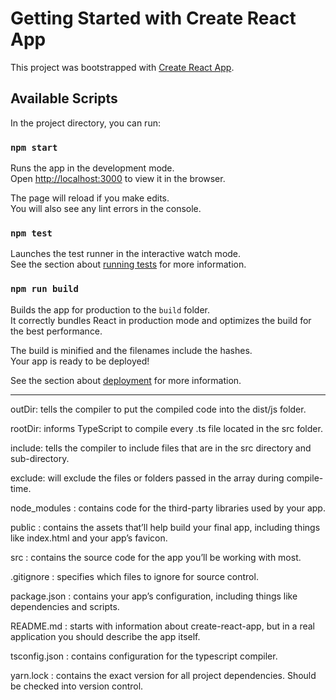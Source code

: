 # Getting Started with Create React App

This project was bootstrapped with [Create React App](https://github.com/facebook/create-react-app).

## Available Scripts

In the project directory, you can run:

### `npm start`

Runs the app in the development mode.\
Open [http://localhost:3000](http://localhost:3000) to view it in the browser.

The page will reload if you make edits.\
You will also see any lint errors in the console.

### `npm test`

Launches the test runner in the interactive watch mode.\
See the section about [running tests](https://facebook.github.io/create-react-app/docs/running-tests) for more information.

### `npm run build`

Builds the app for production to the `build` folder.\
It correctly bundles React in production mode and optimizes the build for the best performance.

The build is minified and the filenames include the hashes.\
Your app is ready to be deployed!

See the section about [deployment](https://facebook.github.io/create-react-app/docs/deployment) for more information.

****************************************************************

outDir: tells the compiler to put the compiled code into the dist/js folder.

rootDir: informs TypeScript to compile every .ts file located in the src folder.

include: tells the compiler to include files that are in the src directory and sub-directory.

exclude: will exclude the files or folders passed in the array during compile-time.

node_modules : contains code for the third-party libraries used by your app.

public : contains the assets that’ll help build your final app, including things like index.html and your app’s favicon.

src : contains the source code for the app you’ll be working with most.

.gitignore : specifies which files to ignore for source control.

package.json : contains your app’s configuration, including things like dependencies and scripts.

README.md : starts with information about create-react-app, but in a real application you should describe the app itself.

tsconfig.json : contains configuration for the typescript compiler.

yarn.lock : contains the exact version for all project dependencies. Should be checked into version control.